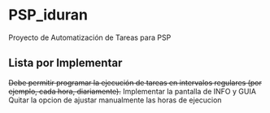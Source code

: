 # PSP_iduran
Proyecto de Automatización de Tareas para PSP


## Lista por Implementar
~~Debe permitir programar la ejecución de tareas en intervalos regulares (por ejemplo, cada hora, diariamente).~~
Implementar la pantalla de INFO y GUIA
Quitar la opcion de ajustar manualmente las horas de ejecucion
